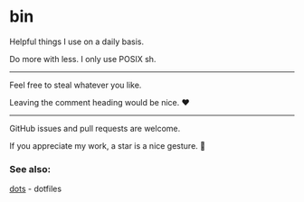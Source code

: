 # bin

Helpful things I use on a daily basis.

Do more with less. I only use POSIX sh.

--------

Feel free to steal whatever you like.

Leaving the comment heading would be nice. ❤

--------

GitHub issues and pull requests are welcome.

If you appreciate my work, a star is a nice gesture. 🌟

### See also:

[dots](http://github.com/mitchweaver/dots) - dotfiles  
